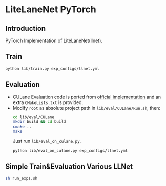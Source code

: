 # LiteLaneNet PyTorch

## Introduction
PyTorch Implementation of LiteLaneNet(llnet).

## Train
```bash
python lib/train.py exp_configs/llnet.yml
```

## Evaluation
* CULane Evaluation code is ported from [official implementation](<https://github.com/XingangPan/SCNN>) and an extra `CMakeLists.txt` is provided. 
* Modify `root` as absolute project path in `lib/eval/CULane/Run.sh`, then:
    ```bash
    cd lib/eval/CULane
    mkdir build && cd build
    cmake ..
    make
    ```
  Just run `lib/eval_on_culane.py`.
    ```bash
    python lib/eval_on_culane.py exp_configs/llnet.yml
    ```

## Simple Train&Evaluation Various LLNet 
```bash
sh run_exps.sh
```
